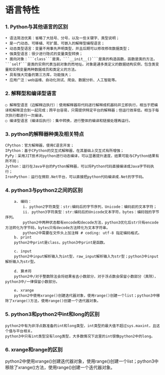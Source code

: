 # 语言特性

### 	1. Python与其他语言的区别
	• 语法简洁优美：省略了大括号、分号，以及一些关键字、类型说明；
	• 是一门动态、可移植、可扩展、可嵌入的解释型编程语言；
	• 动态类型语言：变量不用事先声明类型，并且后期可以修改修改数据类型；
	• 强类型语言：很少进行隐式的变量类型转换；
	• 面向对象：```class```是类，```__init__()```是类的构造函数，函数是类的方法，```self```是类的实例代表当前对象的而地址。对象是通多类定义的数据结构实例，包含类变量和实例变量两种数据成员和类定义的方法。
	• 具有强大完备的第三方库，功能强大；
	• 应用广泛：web运维、自动化测试、爬虫、数据分析、人工智能等。
	
### 	2. 解释型和编译型语言
	○ 解释型语言（边解释边执行）：使用解释器将代码逐行解释成机器码并立即执行，相当于把编译和解释混合到一起完成；跨平台容易，只需提供特定平台的解释器；但运行效率低。相当于每次执行都进行一次编译。
	○ 编译型语言（编译后执行）：集中转换，进行整体的编译和链接处理再运行。
	
### 	3. python的解释器种类及相关特点
	CPython：官方解释器，使用C语言开发；
	IPython：基于CPython的交互式解释器，在其基础上交互式有所增强；
	PyPy：采用JIT技术对python进行动态编译，可以显著提升速度，结果可能与CPython结果有所不同；
	Jython：运行在Java平台的Python解释器，可以将Python代码直接编译成Java字节码执行；
	IronPython：运行在微软.Net平台，可以直接把python代码编译成.Net的字节码。

### 	4. python3与python2之间的区别
		a. 编码：
			i. python2字符类型：str:编码后的字节序列，Unicode：编码前的文本字符；
			ii. python3字符类型：str:编码后的Unicode文本字符，bytes：编码钱的字节序列。
			python2中两种状态都有encode和decode方法，python3优化后str只有encode方法转化为字节码，bytes只有decode方法转化为文本字符串。
			python2中需要在文件头上加注释 # coding: utf-8 指定编码格式。
		b. print
		python2中print是class，python3中print是函数。
		
		c. input
		python2中input解析输入为int型，raw_input解析输入为str型；python3中input解析输入为str型。
		
		d. 算术符
		python2中/对于整数除法会将结果省去小数部分，对于浮点数会保留小数部分（真除），python3中/一律保留小数部分。
		
		e. xrange
		python2中使用xrange()创建迭代器对象，使用range()创建一个list；python3中移除了xrange()方法，使用range()创建一个迭代器对象。
		
### 	5. python3和python2中int和long的区别
	python2中有为非浮点数准备的int和long类型，int类型的最大值不超过sys.maxint，且这个值与平台相关。
	python3中只有int类型没有long类型，大多数情况下这里的int很像python2中的long。
	
### 	6. xrange和range的区别
python2中使用xrange()创建迭代器对象，使用range()创建一个list；python3中移除了xrange()方法，使用range()创建一个迭代器对象。